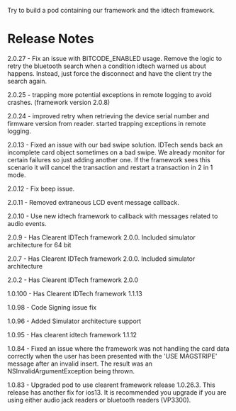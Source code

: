 Try to build a pod containing our framework and the idtech framework.


# Release Notes

2.0.27 - Fix an issue with BITCODE_ENABLED usage. Remove the logic to retry the bluetooth search when
a condition idtech warned us about happens. Instead, just force the disconnect and have the client try the search again.

2.0.25 - trapping more potential exceptions in remote logging to avoid crashes. (framework version 2.0.8)

2.0.24 - improved retry when retrieving the device serial number and firmware version from reader.
started trapping exceptions in remote logging.

2.0.13 - Fixed an issue with our bad swipe solution. IDTech sends back an incomplete card object sometimes on a bad swipe. We already monitor for certain failures so just adding another one. If the framework sees this scenario it will
cancel the transaction and restart a transaction in 2 in 1 mode.

2.0.12 - Fix beep issue.

2.0.11 - Removed extraneous LCD event message callback.

2.0.10 - Use new idtech framework to callback with messages related to audio events.

2.0.9 - Has Clearent IDTech framework 2.0.0. Included simulator architecture for 64 bit

2.0.7 - Has Clearent IDTech framework 2.0.0. Included simulator architecture

2.0.2 - Has Clearent IDTech framework 2.0.0

1.0.100 - Has Clearent IDTech framework 1.1.13

1.0.98 - Code Signing issue fix

1.0.96 - Added Simulator architecture support

1.0.95 - Has clearent idtech framework 1.1.12

1.0.84 - Fixed an issue where the framework was not handling the card data correctly when the user has been presented with the 'USE MAGSTRIPE' message after an invalid insert. The result was an NSInvalidArgumentException being thrown.

1.0.83 - Upgraded pod to use clearent framework release 1.0.26.3. This release has another fix for ios13. It is recommended you upgrade if you are using either audio jack readers or bluetooth readers (VP3300).
